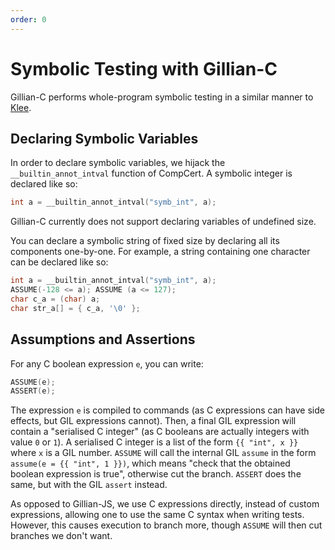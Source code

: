 ```yaml
---
order: 0
---
```


# Symbolic Testing with Gillian-C
Gillian-C performs whole-program symbolic testing in a similar manner to [Klee](https://klee-se.org/).

## Declaring Symbolic Variables
In order to declare symbolic variables, we hijack the `__builtin_annot_intval` function of CompCert. A symbolic integer is declared like so:

```c
int a = __builtin_annot_intval("symb_int", a);
```

Gillian-C currently does not support declaring variables of undefined size.

You can declare a symbolic string of fixed size by declaring all its components one-by-one. For example, a string containing one character can be declared like so:

```c
int a = __builtin_annot_intval("symb_int", a);
ASSUME(-128 <= a); ASSUME (a <= 127);
char c_a = (char) a;
char str_a[] = { c_a, '\0' };
```

## Assumptions and Assertions
For any C boolean expression `e`, you can write:
```c
ASSUME(e);
ASSERT(e);
```
The expression `e` is compiled to commands (as C expressions can have side effects, but GIL expressions cannot). Then, a final GIL expression will contain a "serialised C integer" (as C booleans are actually integers with value `0` or `1`). A serialised C integer is a list of the form `{{ "int", x }}` where `x` is a GIL number. `ASSUME` will call the internal GIL `assume` in the form `assume(e = {{ "int", 1 }})`, which means "check that the obtained boolean expression is true", otherwise cut the branch. `ASSERT` does the same, but with the GIL `assert` instead.

As opposed to Gillian-JS, we use C expressions directly, instead of custom expressions, allowing one to use the same C syntax when writing tests. However, this causes execution to branch more, though `ASSUME` will then cut branches we don't want.
